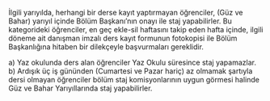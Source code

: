 İlgili yarıyılda, herhangi bir derse kayıt yaptırmayan öğrenciler, (Güz ve Bahar) yarıyıl içinde Bölüm Başkanı’nın onayı ile staj yapabilirler. Bu kategorideki öğrenciler, en geç ekle-sil haftasını takip eden hafta içinde, ilgili döneme ait danışman imzalı ders kayıt formunun fotokopisi ile Bölüm Başkanlığına hitaben bir dilekçeyle başvurmaları gereklidir.

a) Yaz okulunda ders alan öğrenciler Yaz Okulu süresince staj yapamazlar.
b) Ardışık üç iş gününden (Cumartesi ve Pazar hariç) az olmamak şartıyla dersi olmayan öğrenciler bölüm staj komisyonlarının uygun görmesi halinde Güz ve Bahar Yarıyıllarında staj yapabilirler.
